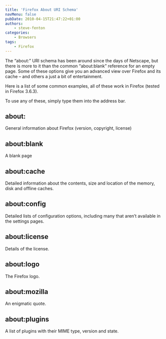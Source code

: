 ```yaml
---
title: 'Firefox About URI Schema'
navMenu: false
pubDate: 2010-04-15T21:47:22+01:00
authors:
    - steve-fenton
categories:
    - Browsers
tags:
    - Firefox
---
```


The “about:” URI schema has been around since the days of Netscape, but there is more to it than the common “about:blank” reference for an empty page. Some of these options give you an advanced view over Firefox and its cache – and others a just a bit of entertainment.

Here is a list of some common examples, all of these work in Firefox (tested in Firefox 3.6.3).

To use any of these, simply type them into the address bar.

## about:

General information about Firefox (version, copyright, license)

## about:blank

A blank page

## about:cache

Detailed information about the contents, size and location of the memory, disk and offline caches.

## about:config

Detailed lists of configuration options, including many that aren’t available in the settings pages.

## about:license

Details of the license.

## about:logo

The Firefox logo.

## about:mozilla

An enigmatic quote.

## about:plugins

A list of plugins with their MIME type, version and state.